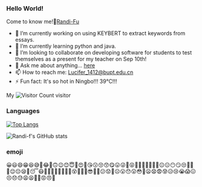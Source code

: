 ### Hello World! 
Come to know me!👋[Randi-Fu](https://randi-f.github.io/)
  
  
  
- 🔭 I’m currently working on using KEYBERT to extract keywords from essays.
- 🌱 I’m currently learning python and java.
- 👯 I’m looking to collaborate on developing software for students to test themselves as a present for my teacher on Sep 10th!
- 💬 Ask me about anything... [here](https://randi-f.github.io/issues)
- 📫 How to reach me: Lucifer_1412@bupt.edu.cn
- ⚡ Fun fact: It's so hot in Ningbo!!! 39°C!!!
  
  
My ![Visitor Count](https://profile-counter.glitch.me/Randi-f/count.svg)  visitor
  
### Languages
[![Top Langs](https://github-readme-stats.vercel.app/api/top-langs/?username=Randi-f&layout=compact)](https://github.com/Randi-f/github-readme-stats)
  
![Randi-f's GitHub stats](https://github-readme-stats.vercel.app/api?username=Randi-f&show_icons=true&theme=tokyonight)
  
### emoji
😀😃😄😁😆😅🤣😂🙂🙃😉😊😇🥰😍🤩😘😗😚😙😋😛😜🤪😝🤑🤗🤭🤫🤔🤐🤨😐😑😶😏😒🙄😬🤥😌😔😪🤤😴😷🤒🤕🤢🤮🤧🥵🥶🥴😵🤯🤠🥳😎🤓🧐😕😟🙁☹️😮😯😲😳🥺😦😧😨😰😥😢😭😱😖😣😞😓😩😫🥱😤😡😠🤬
